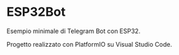 # ESP32Bot
Esempio minimale di Telegram Bot con ESP32.

Progetto realizzato con PlatformIO su Visual Studio Code.
